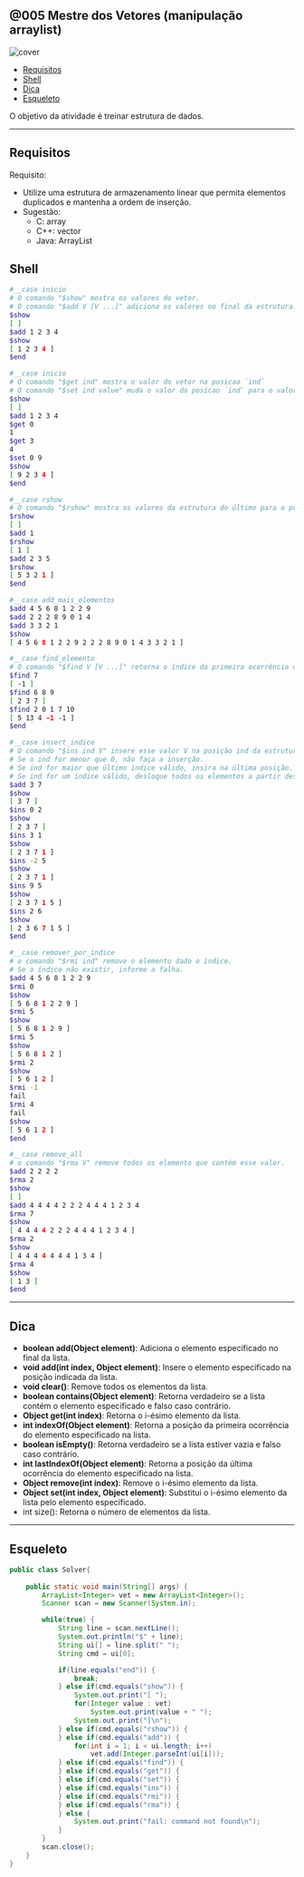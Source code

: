 ## @005 Mestre dos Vetores (manipulação arraylist)

![cover](https://raw.githubusercontent.com/qxcodepoo/arcade/master/base/005/cover.jpg)

<!-- toc -->
- [Requisitos](#requisitos)
- [Shell](#shell)
- [Dica](#dica)
- [Esqueleto](#esqueleto)
<!-- toc -->


O objetivo da atividade é treinar estrutura de dados.

***

## Requisitos

Requisito:
- Utilize uma estrutura de armazenamento linear que permita elementos duplicados e mantenha a ordem de inserção.
- Sugestão:
    - C: array
    - C++: vector
    - Java: ArrayList


## Shell

```bash
#__case inicio
# O comando "$show" mostra os valores do vetor.
# O comando "$add V [V ...]" adiciona os valores no final da estrutura.
$show
[ ]
$add 1 2 3 4
$show
[ 1 2 3 4 ]
$end
```

```bash
#__case inicio
# O comando "$get ind" mostra o valor do vetor na posicao `ind`
# O comando "$set ind value" muda o valor da posicao `ind` para o valor `value`.
$show
[ ]
$add 1 2 3 4
$get 0
1
$get 3
4
$set 0 9
$show
[ 9 2 3 4 ]
$end
```

```bash
#__case rshow
# O comando "$rshow" mostra os valores da estrutura do último para o primeiro.
$rshow
[ ]
$add 1
$rshow
[ 1 ]
$add 2 3 5
$rshow
[ 5 3 2 1 ]
$end
```

```bash
#__case add_mais_elementos
$add 4 5 6 8 1 2 2 9
$add 2 2 2 8 9 0 1 4
$add 3 3 2 1
$show
[ 4 5 6 8 1 2 2 9 2 2 2 8 9 0 1 4 3 3 2 1 ]

#__case find_elemento
# O comando "$find V [V ...]" retorna o índice da primeira ocorrência dos valores procurado ou -1 se ele não existir.
$find 7
[ -1 ]
$find 6 8 9
[ 2 3 7 ]
$find 2 0 1 7 10
[ 5 13 4 -1 -1 ]
$end
```
```bash
#__case insert_indice
# O comando "$ins ind V" insere esse valor V na posição ind da estrutura.
# Se o ind for menor que 0, não faça a inserção.
# Se ind for maior que último índice válido, insira na última posição.
# Se ind for um índice válido, desloque todos os elementos a partir dessa posição, uma posição à frente.
$add 3 7
$show
[ 3 7 ]
$ins 0 2
$show
[ 2 3 7 ]
$ins 3 1
$show
[ 2 3 7 1 ]
$ins -2 5
$show
[ 2 3 7 1 ]
$ins 9 5
$show
[ 2 3 7 1 5 ]
$ins 2 6
$show
[ 2 3 6 7 1 5 ]
$end
```

```bash
#__case remover_por_indice
# o comando "$rmi ind" remove o elemento dado o índice. 
# Se o índice não existir, informe a falha.
$add 4 5 6 8 1 2 2 9
$rmi 0
$show
[ 5 6 8 1 2 2 9 ]
$rmi 5
$show
[ 5 6 8 1 2 9 ]
$rmi 5
$show
[ 5 6 8 1 2 ]
$rmi 2
$show
[ 5 6 1 2 ]
$rmi -1
fail
$rmi 4
fail
$show
[ 5 6 1 2 ]
$end
```

```bash
#__case remove_all
# o comando "$rma V" remove todos os elemento que contém esse valor. 
$add 2 2 2 2
$rma 2
$show
[ ]
$add 4 4 4 4 2 2 2 4 4 4 1 2 3 4
$rma 7
$show
[ 4 4 4 4 2 2 2 4 4 4 1 2 3 4 ]
$rma 2
$show
[ 4 4 4 4 4 4 4 1 3 4 ]
$rma 4
$show
[ 1 3 ]
$end
```

***

## Dica
- **boolean add(Object element)**: Adiciona o elemento especificado no final da lista.
- **void add(int index, Object element)**: Insere o elemento especificado na posição indicada da lista.
- **void clear()**: Remove todos os elementos da lista.
- **boolean contains(Object element)**: Retorna verdadeiro se a lista contém o elemento especificado e falso caso contrário.
- **Object get(int index)**: Retorna o i-ésimo elemento da lista.
- **int indexOf(Object element)**: Retorna a posição da primeira ocorrência do elemento especificado na lista.
- **boolean isEmpty()**: Retorna verdadeiro se a lista estiver vazia e falso caso contrário.
- **int lastIndexOf(Object element)**: Retorna a posição da última ocorrência do elemento especificado na lista.
- **Object remove(int index)**: Remove o i-ésimo elemento da lista.
- **Object set(int index, Object element)**: Substitui o i-ésimo elemento da lista pelo elemento especificado.
- int size(): Retorna o número de elementos da lista.
***

## Esqueleto
<!--FILTER Solver.java java-->
```java
public class Solver{	
    
    public static void main(String[] args) {
        ArrayList<Integer> vet = new ArrayList<Integer>();
        Scanner scan = new Scanner(System.in);

        while(true) {
            String line = scan.nextLine();
            System.out.println("$" + line);
            String ui[] = line.split(" ");
            String cmd = ui[0];

            if(line.equals("end")) {
                break;
            } else if(cmd.equals("show")) {
                System.out.print("[ ");
                for(Integer value : vet)
                    System.out.print(value + " ");
                System.out.print("]\n");
            } else if(cmd.equals("rshow")) {
            } else if(cmd.equals("add")) {
                for(int i = 1; i < ui.length; i++)
                    vet.add(Integer.parseInt(ui[i]));
            } else if(cmd.equals("find")) {
            } else if(cmd.equals("get")) {
            } else if(cmd.equals("set")) {
            } else if(cmd.equals("ins")) {
            } else if(cmd.equals("rmi")) {
            } else if(cmd.equals("rma")) {
            } else {
                System.out.print("fail: command not found\n");
            }
        }
        scan.close();
    }
}
```
<!--FILTER_END-->